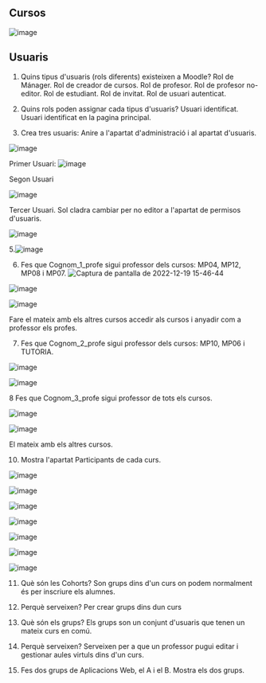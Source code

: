 ## Cursos
![image](https://user-images.githubusercontent.com/114423054/207105595-753b31b8-c2ce-4d88-bd3f-409ea50cf039.png)

## Usuaris 

1. Quins tipus d'usuaris (rols diferents) existeixen a Moodle?
Rol de Mánager.
Rol de creador de cursos.
Rol de profesor.
Rol de profesor no-editor.
Rol de estudiant.
Rol de invitat.
Rol de usuari autenticat.

2. Quins rols poden assignar cada tipus d'usuaris?
Usuari identificat.
Usuari identificat en la pagina principal.

3. Crea tres usuaris:
Anire a l'apartat d'administració i al apartat d'usuaris.

![image](https://user-images.githubusercontent.com/114423054/207114667-a2010ed5-3c12-41cc-bf01-a136a59f478e.png)

Primer Usuari: 
![image](https://user-images.githubusercontent.com/114423054/207115299-1de84c67-7e71-45e0-8612-eb1fff3c8eda.png)

Segon Usuari

![image](https://user-images.githubusercontent.com/114423054/208450478-b40b6a65-8b47-4bce-a762-7ccb0a317e68.png)

Tercer Usuari. 
Sol cladra cambiar per no editor a l'apartat de permisos d'usuaris.

![image](https://user-images.githubusercontent.com/114423054/208450234-47e0b528-c839-41e2-a3b6-44dc3080aa31.png)

5.![image](https://user-images.githubusercontent.com/114423054/208460567-9008a7d5-367d-4eed-a658-4344e0aaa255.png)




6. Fes que Cognom_1_profe sigui professor dels cursos: MP04, MP12, MP08 i MP07.
![Captura de pantalla de 2022-12-19 15-46-44](https://user-images.githubusercontent.com/114423054/208452536-5efbb36f-5e93-4d7b-9318-7ad3090fc217.png)

![image](https://user-images.githubusercontent.com/114423054/208453354-d3b61f62-01e6-4ce6-a58c-27a93b4510ed.png)

![image](https://user-images.githubusercontent.com/114423054/208453424-6ee1ac81-f92f-4fc4-8219-95109295c52c.png)

Fare el mateix amb els altres cursos accedir als cursos i anyadir com a professor els profes.

7. Fes que Cognom_2_profe sigui professor dels cursos: MP10, MP06 i TUTORIA.

![image](https://user-images.githubusercontent.com/114423054/208454662-6777f89d-ddfd-4215-816b-decceb004563.png)

![image](https://user-images.githubusercontent.com/114423054/208454894-27e77058-38cd-4032-869e-106c87f82b57.png)

8 Fes que Cognom_3_profe sigui professor de tots els cursos.

![image](https://user-images.githubusercontent.com/114423054/208455264-0f53bb55-b0d7-4ed8-b60a-ff59cd0588d0.png)

![image](https://user-images.githubusercontent.com/114423054/208455322-2fcc2b15-4397-49f0-93c9-7049795a3c9b.png)

El mateix amb els altres cursos.

10. Mostra l'apartat Participants de cada curs.
 
 ![image](https://user-images.githubusercontent.com/114423054/208456016-55ccf3bb-a8b7-4963-8d14-9c196fcdfb32.png)


 ![image](https://user-images.githubusercontent.com/114423054/208456128-2c3a7e7b-a97c-405e-a3a2-8a52a884d9e2.png)

 ![image](https://user-images.githubusercontent.com/114423054/208456223-cacd337e-0c6c-4864-98e5-65338e9900dc.png)
  
 ![image](https://user-images.githubusercontent.com/114423054/208456288-ededb0a3-f45f-4ba7-aa67-344f554f819b.png)
 
 ![image](https://user-images.githubusercontent.com/114423054/208456350-5c965055-52cb-45eb-8f83-b34a15253ec4.png)

 ![image](https://user-images.githubusercontent.com/114423054/208456411-3b1d6e8a-9ef0-4b8d-8da4-7ca79758b3b8.png)

 ![image](https://user-images.githubusercontent.com/114423054/208456485-a96ebd62-d7f8-49db-a9ab-65592813fa1b.png)
 
11. Què són les Cohorts? Son grups dins d'un curs on podem normalment és per inscriure els alumnes.

12. Perquè serveixen? Per crear grups dins dun curs 

13. Què són els grups? Els grups son un conjunt d'usuaris que tenen un mateix curs en comú.

14. Perquè serveixen? Serveixen per a que un professor pugui editar i gestionar aules virtuls dins d'un curs.

15. Fes dos grups de Aplicacions Web, el A i el B. Mostra els dos grups.

 








